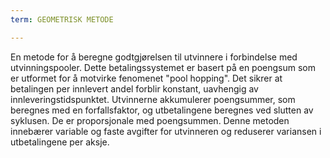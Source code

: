 ```yaml
---
term: GEOMETRISK METODE

---
```

En metode for å beregne godtgjørelsen til utvinnere i forbindelse med utvinningspooler. Dette betalingssystemet er basert på en poengsum som er utformet for å motvirke fenomenet "pool hopping". Det sikrer at betalingen per innlevert andel forblir konstant, uavhengig av innleveringstidspunktet. Utvinnerne akkumulerer poengsummer, som beregnes med en forfallsfaktor, og utbetalingene beregnes ved slutten av syklusen. De er proporsjonale med poengsummen. Denne metoden innebærer variable og faste avgifter for utvinneren og reduserer variansen i utbetalingene per aksje.